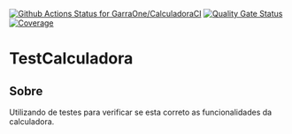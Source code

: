 [![Github Actions Status for GarraOne/CalculadoraCI](https://github.com/GarraOne/CalculadoraCI/workflows/Integra%C3%A7%C3%A3o%20continua%20de%20Java%20com%20Maven/badge.svg)](https://github.com/GarraOne/CalculadoraCI/actions)
 [![Quality Gate Status](https://sonarcloud.io/api/project_badges/measure?project=GarraOne_CalculadoraCI&metric=alert_status)](https://sonarcloud.io/summary/new_code?id=GarraOne_CalculadoraCI)
 [![Coverage](https://sonarcloud.io/api/project_badges/measure?project=GarraOne_CalculadoraCI&metric=coverage)](https://sonarcloud.io/component_measures?id=GarraOne_CalculadoraCI&metric=coverage)
 
 
#  TestCalculadora
## Sobre
Utilizando de testes para verificar se esta correto as funcionalidades da calculadora.
